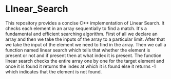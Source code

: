 # LInear_Search
This repository provides a concise C++ implementation of Linear Search. It checks each element in an array sequentially to find a match. It's a fundamental and efficient searching algorithm.
First of all we declare an array and then we take the inputs of the array to a particular limit. After that we take the input of the element we need to find in the array. Then we call a function named linear search which tells that whether the element is present or not and if present then at what index it is present. The function linear search checks the entire array one by one for the target element and once it is found it returns the index at which it is found else it returns -1 which indicates that the element is not found.
